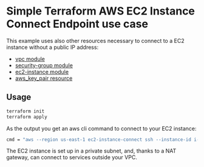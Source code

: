 # Simple Terraform AWS EC2 Instance Connect Endpoint use case

This example uses also other resources necessary to connect to a EC2 instance without a public IP address:

* [vpc module](https://registry.terraform.io/modules/terraform-aws-modules/vpc/aws/latest)
* [security-group module](https://registry.terraform.io/modules/terraform-aws-modules/security-group/aws/latest)
* [ec2-instance module](https://registry.terraform.io/modules/terraform-aws-modules/ec2-instance/aws/latest)
* [aws_key_pair resource](https://registry.terraform.io/providers/hashicorp/aws/latest/docs/resources/key_pair)

## Usage

```bash
terraform init
terraform apply
```

As the output you get an aws cli command to connect to your EC2 instance:

```bash
cmd = "aws --region us-east-1 ec2-instance-connect ssh --instance-id i-0123456789"
```

The EC2 instance is set up in a private subnet, and, thanks to a NAT gateway, can connect to services outside your VPC.
